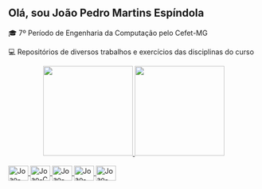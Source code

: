 ## Olá, sou João Pedro Martins Espíndola
🎓 7º Período de Engenharia da Computação pelo Cefet-MG

💻 Repositórios de diversos trabalhos e exercícios das disciplinas do curso
<div align="center">
  <a href="https://github.com/JoaoMEspindola">
  <img height=180 src="https://github-readme-stats.vercel.app/api?username=JoaoMEspindola&show_icons=true&theme=dracula&include_all_commits=true&count_private=true"/>
  <img height=180 src="https://github-readme-stats.vercel.app/api/top-langs/?username=JoaoMEspindola&layout=compact&langs_count=7&theme=dracula"/>
</div>
<div style="display: inline_block"><br>
  <img align="center" alt="Joao-C++" height="30" width="40" src="https://cdn.jsdelivr.net/gh/devicons/devicon/icons/cplusplus/cplusplus-original.svg">
  <img align="center" alt="Joao-C" height="30" width="40" src="https://cdn.jsdelivr.net/gh/devicons/devicon/icons/c/c-original.svg">
  <img align="center" alt="Joao-Python" height="30" width="40" src="https://cdn.jsdelivr.net/gh/devicons/devicon/icons/python/python-original.svg">
  <img align="center" alt="Joao-Angular" height="30" width="40" src="https://cdn.jsdelivr.net/gh/devicons/devicon/icons/angularjs/angularjs-original.svg">
  <img align="center" alt="Joao-Java" height="30" width="40" src="https://cdn.jsdelivr.net/gh/devicons/devicon/icons/java/java-original.svg">
          
